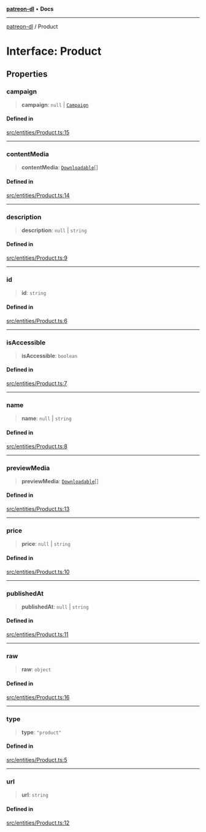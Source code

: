 [**patreon-dl**](../README.md) • **Docs**

***

[patreon-dl](../README.md) / Product

# Interface: Product

## Properties

### campaign

> **campaign**: `null` \| [`Campaign`](Campaign.md)

#### Defined in

[src/entities/Product.ts:15](https://github.com/patrickkfkan/patreon-dl/blob/3799c917b21e82ba47bd4fda974130f074846e4a/src/entities/Product.ts#L15)

***

### contentMedia

> **contentMedia**: [`Downloadable`](../type-aliases/Downloadable.md)[]

#### Defined in

[src/entities/Product.ts:14](https://github.com/patrickkfkan/patreon-dl/blob/3799c917b21e82ba47bd4fda974130f074846e4a/src/entities/Product.ts#L14)

***

### description

> **description**: `null` \| `string`

#### Defined in

[src/entities/Product.ts:9](https://github.com/patrickkfkan/patreon-dl/blob/3799c917b21e82ba47bd4fda974130f074846e4a/src/entities/Product.ts#L9)

***

### id

> **id**: `string`

#### Defined in

[src/entities/Product.ts:6](https://github.com/patrickkfkan/patreon-dl/blob/3799c917b21e82ba47bd4fda974130f074846e4a/src/entities/Product.ts#L6)

***

### isAccessible

> **isAccessible**: `boolean`

#### Defined in

[src/entities/Product.ts:7](https://github.com/patrickkfkan/patreon-dl/blob/3799c917b21e82ba47bd4fda974130f074846e4a/src/entities/Product.ts#L7)

***

### name

> **name**: `null` \| `string`

#### Defined in

[src/entities/Product.ts:8](https://github.com/patrickkfkan/patreon-dl/blob/3799c917b21e82ba47bd4fda974130f074846e4a/src/entities/Product.ts#L8)

***

### previewMedia

> **previewMedia**: [`Downloadable`](../type-aliases/Downloadable.md)[]

#### Defined in

[src/entities/Product.ts:13](https://github.com/patrickkfkan/patreon-dl/blob/3799c917b21e82ba47bd4fda974130f074846e4a/src/entities/Product.ts#L13)

***

### price

> **price**: `null` \| `string`

#### Defined in

[src/entities/Product.ts:10](https://github.com/patrickkfkan/patreon-dl/blob/3799c917b21e82ba47bd4fda974130f074846e4a/src/entities/Product.ts#L10)

***

### publishedAt

> **publishedAt**: `null` \| `string`

#### Defined in

[src/entities/Product.ts:11](https://github.com/patrickkfkan/patreon-dl/blob/3799c917b21e82ba47bd4fda974130f074846e4a/src/entities/Product.ts#L11)

***

### raw

> **raw**: `object`

#### Defined in

[src/entities/Product.ts:16](https://github.com/patrickkfkan/patreon-dl/blob/3799c917b21e82ba47bd4fda974130f074846e4a/src/entities/Product.ts#L16)

***

### type

> **type**: `"product"`

#### Defined in

[src/entities/Product.ts:5](https://github.com/patrickkfkan/patreon-dl/blob/3799c917b21e82ba47bd4fda974130f074846e4a/src/entities/Product.ts#L5)

***

### url

> **url**: `string`

#### Defined in

[src/entities/Product.ts:12](https://github.com/patrickkfkan/patreon-dl/blob/3799c917b21e82ba47bd4fda974130f074846e4a/src/entities/Product.ts#L12)
